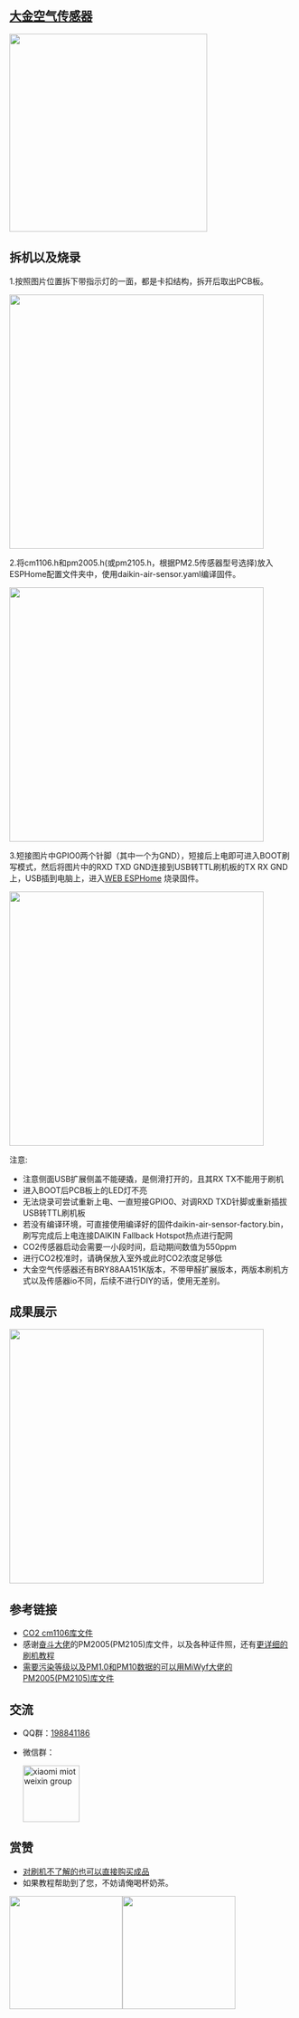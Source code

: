 ## [大金空气传感器](https://mp.weixin.qq.com/s/d5tm4ObWZfIJkB5_18t_uA)
<img src="https://raw.githubusercontent.com/louliangsheng/daikin-air-sensor/main/BRY88AB151K.png" width="350">

## 拆机以及烧录
1.按照图片位置拆下带指示灯的一面，都是卡扣结构，拆开后取出PCB板。

<img src="https://raw.githubusercontent.com/louliangsheng/daikin-air-sensor/main/image/dismantle.jpg" width="450">

2.将cm1106.h和pm2005.h(或pm2105.h，根据PM2.5传感器型号选择)放入ESPHome配置文件夹中，使用daikin-air-sensor.yaml编译固件。

<img src="https://raw.githubusercontent.com/louliangsheng/daikin-air-sensor/main/image/PM2.5.jpg" width="450">

3.短接图片中GPIO0两个针脚（其中一个为GND），短接后上电即可进入BOOT刷写模式，然后将图片中的RXD TXD GND连接到USB转TTL刷机板的TX RX GND上，USB插到电脑上，进入[WEB ESPHome](https://web.esphome.io/) 烧录固件。

<img src="https://raw.githubusercontent.com/louliangsheng/daikin-air-sensor/main/image/replication.jpg" width="450">

注意:
- 注意侧面USB扩展侧盖不能硬撬，是侧滑打开的，且其RX TX不能用于刷机
- 进入BOOT后PCB板上的LED灯不亮
- 无法烧录可尝试重新上电、一直短接GPIO0、对调RXD TXD针脚或重新插拔USB转TTL刷机板
- 若没有编译环境，可直接使用编译好的固件daikin-air-sensor-factory.bin，刷写完成后上电连接DAIKIN Fallback Hotspot热点进行配网
- CO2传感器启动会需要一小段时间，启动期间数值为550ppm
- 进行CO2校准时，请确保放入室外或此时CO2浓度足够低
- 大金空气传感器还有BRY88AA151K版本，不带甲醛扩展版本，两版本刷机方式以及传感器io不同，后续不进行DIY的话，使用无差别。
## 成果展示

<img src="https://raw.githubusercontent.com/louliangsheng/daikin-air-sensor/main/image/Achievements.png" width="450">

## 参考链接
- [CO2 cm1106库文件](https://github.com/LeoDJ/ESPHome_Nodes)
- 感谢[奋斗大佬](https://github.com/nixieclock)的PM2005(PM2105)库文件，以及各种证件照，还有[更详细的刷机教程](https://hasstech.cn/?p=1)
- [需要污染等级以及PM1.0和PM10数据的可以用MiWyf大佬的PM2005(PM2105)库文件](https://github.com/miwyf/pm2105)

## 交流
- QQ群：[198841186](https://jq.qq.com/?_wv=1027&k=lZAMn5Uo)
- 微信群：

  <img src="https://user-images.githubusercontent.com/4549099/161735971-0540ce1c-eb49-4aff-8cb3-3bdad15e22f7.png" alt="xiaomi miot weixin group" width="100">


## 赏赞
- [对刷机不了解的也可以直接购买成品](https://m.tb.cn/h.UpkczuX?tk=OvhBdiaatqy)
- 如果教程帮助到了您，不妨请俺喝杯奶茶。

<img src="https://raw.githubusercontent.com/louliangsheng/daikin-air-sensor/main/image/wechat.jpg" width="200"><img src="https://raw.githubusercontent.com/louliangsheng/daikin-air-sensor/image/main/alipay.jpg" width="200">

